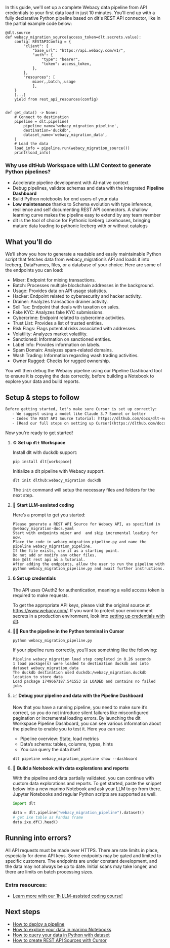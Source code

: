 In this guide, we'll set up a complete Webacy data pipeline from API credentials to your first data load in just 10 minutes. You'll end up with a fully declarative Python pipeline based on dlt's REST API connector, like in the partial example code below:

```python-outcome
@dlt.source
def webacy_migration_source(access_token=dlt.secrets.value):
    config: RESTAPIConfig = {
        "client": {
            "base_url": "https://api.webacy.com/v1/",
            "auth": {
                "type": "bearer",
                "token": access_token,
            },
        },
        "resources": [
            mixer,,batch,,usage
            ],
    }
    [...]
    yield from rest_api_resources(config)


def get_data() -> None:
    # Connect to destination
    pipeline = dlt.pipeline(
        pipeline_name='webacy_migration_pipeline',
        destination='duckdb',
        dataset_name='webacy_migration_data', 
    )
    # Load the data
    load_info = pipeline.run(webacy_migration_source())
    print(load_info) 
```

### Why use dltHub Workspace with LLM Context to generate Python pipelines?

- Accelerate pipeline development with AI-native context
- Debug pipelines, validate schemas and data with the integrated **Pipeline Dashboard**
- Build Python notebooks for end users of your data
- **Low maintenance** thanks to Schema evolution with type inference, resilience and self documenting REST API connectors. A shallow learning curve makes the pipeline easy to extend by any team member
- dlt is the tool of choice for Pythonic Iceberg Lakehouses, bringing mature data loading to pythonic Iceberg with or without catalogs

## What you’ll do

We’ll show you how to generate a readable and easily maintainable Python script that fetches data from webacy_migration’s API and loads it into Iceberg, DataFrames, files, or a database of your choice. Here are some of the endpoints you can load:

- Mixer: Endpoint for mixing transactions.
- Batch: Processes multiple blockchain addresses in the background.
- Usage: Provides data on API usage statistics.
- Hacker: Endpoint related to cybersecurity and hacker activity.
- Drainer: Analyzes transaction drainer activity.
- Sell Tax: Endpoint that deals with taxation on sales.
- Fake KYC: Analyzes fake KYC submissions.
- Cybercrime: Endpoint related to cybercrime activities.
- Trust List: Provides a list of trusted entities.
- Risk Flags: Flags potential risks associated with addresses.
- Volatility: Analyzes market volatility.
- Sanctioned: Information on sanctioned entities.
- Label Info: Provides information on labels.
- Spam Domain: Analyzes spam-related domains.
- Wash Trading: Information regarding wash trading activities.
- Owner Rugged: Checks for rugged ownership.

You will then debug the Webacy pipeline using our Pipeline Dashboard tool to ensure it is copying the data correctly, before building a Notebook to explore your data and build reports.

## Setup & steps to follow

```default
Before getting started, let's make sure Cursor is set up correctly:
   - We suggest using a model like Claude 3.7 Sonnet or better
   - Index the REST API Source tutorial: https://dlthub.com/docs/dlt-ecosystem/verified-sources/rest_api/ and add it to context as **@dlt rest api**
   - [Read our full steps on setting up Cursor](https://dlthub.com/docs/dlt-ecosystem/llm-tooling/cursor-restapi#23-configuring-cursor-with-documentation)
```

Now you're ready to get started!

1. ⚙️ **Set up `dlt` Workspace**
    
    Install dlt with duckdb support:
    ```shell
    pip install dlt[workspace]
    ```

    Initialize a dlt pipeline with Webacy support.
    ```shell
    dlt init dlthub:webacy_migration duckdb
    ```

    The `init` command will setup the necessary files and folders for the next step.
    
2. 🤠 **Start LLM-assisted coding**
    
    Here’s a prompt to get you started:
    
    ```prompt
    Please generate a REST API Source for Webacy API, as specified in @webacy_migration-docs.yaml 
    Start with endpoints mixer and  and skip incremental loading for now. 
    Place the code in webacy_migration_pipeline.py and name the pipeline webacy_migration_pipeline. 
    If the file exists, use it as a starting point. 
    Do not add or modify any other files. 
    Use @dlt rest api as a tutorial. 
    After adding the endpoints, allow the user to run the pipeline with python webacy_migration_pipeline.py and await further instructions.
    ```

    
3. 🔒 **Set up credentials** 
    
    The API uses OAuth2 for authentication, meaning a valid access token is required to make requests.
    
    To get the appropriate API keys, please visit the original source at https://www.webacy.com/.
    If you want to protect your environment secrets in a production environment, look into [setting up credentials with dlt](https://dlthub.com/docs/walkthroughs/add_credentials).
    
4. 🏃‍♀️ **Run the pipeline in the Python terminal in Cursor**
    
    ```shell
    python webacy_migration_pipeline.py
    ```
    
    If your pipeline runs correctly, you’ll see something like the following:
    
    ```shell
    Pipeline webacy_migration load step completed in 0.26 seconds
    1 load package(s) were loaded to destination duckdb and into dataset webacy_migration_data
    The duckdb destination used duckdb:/webacy_migration.duckdb location to store data
    Load package 1749667187.541553 is LOADED and contains no failed jobs
    ```
    
5. 📈 **Debug your pipeline and data with the Pipeline Dashboard**

    Now that you have a running pipeline, you need to make sure it’s correct, so you do not introduce silent failures like misconfigured pagination or incremental loading errors. By launching the dlt Workspace Pipeline Dashboard, you can see various information about the pipeline to enable you to test it. Here you can see:
    - Pipeline overview: State, load metrics
    - Data’s schema: tables, columns, types, hints
    - You can query the data itself
    
    ```shell
    dlt pipeline webacy_migration_pipeline show --dashboard
    ```
    
6. 🐍 **Build a Notebook with data explorations and reports**

    With the pipeline and data partially validated, you can continue with custom data explorations and reports. To get started, paste the snippet below into a new marimo Notebook and ask your LLM to go from there. Jupyter Notebooks and regular Python scripts are supported as well.

    
    ```python
    import dlt

   data = dlt.pipeline("webacy_migration_pipeline").dataset()
   # get ixe table as Pandas frame
   data.ixe.df().head()
    ```

## Running into errors?

All API requests must be made over HTTPS. There are rate limits in place, especially for demo API keys. Some endpoints may be gated and limited to specific customers. The endpoints are under constant development, and the data may not always be up to date. Initial scans may take longer, and there are limits on batch processing sizes.

### Extra resources:

- [Learn more with our 1h LLM-assisted coding course!](https://www.youtube.com/watch?v=GGid70rnJuM)

## Next steps

- [How to deploy a pipeline](https://dlthub.com/docs/walkthroughs/deploy-a-pipeline)
- [How to explore your data in marimo Notebooks](https://dlthub.com/docs/general-usage/dataset-access/marimo)
- [How to query your data in Python with dataset](https://dlthub.com/docs/general-usage/dataset-access/dataset)
- [How to create REST API Sources with Cursor](https://dlthub.com/docs/dlt-ecosystem/llm-tooling/cursor-restapi)